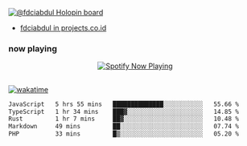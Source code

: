[![@fdciabdul Holopin board](https://holopin.io/api/user/board?user=fdciabdul)](https://holopin.io/@fdciabdul)

- [fdciabdul in projects.co.id](https://projects.co.id/public/browse_users/view/496e26/fdciabdul)

### now playing 

<p align="center">
  <a href="https://open.spotify.com/user/31ljmyymhthokwewwcd6dsdmvprm" target="_blank"><img src="https://novatorem-psi-rosy.vercel.app/api/spotify" alt="Spotify Now Playing"/></a>
</p>

##

[![wakatime](https://wakatime.com/badge/user/87646243-158a-4241-a3cb-668e1fa2dbb8.svg)](https://wakatime.com/@87646243-158a-4241-a3cb-668e1fa2dbb8)
<!--START_SECTION:waka-->

```txt
JavaScript   5 hrs 55 mins   ██████████████░░░░░░░░░░░   55.66 %
TypeScript   1 hr 34 mins    ███▓░░░░░░░░░░░░░░░░░░░░░   14.85 %
Rust         1 hr 7 mins     ██▓░░░░░░░░░░░░░░░░░░░░░░   10.48 %
Markdown     49 mins         ██░░░░░░░░░░░░░░░░░░░░░░░   07.74 %
PHP          33 mins         █▒░░░░░░░░░░░░░░░░░░░░░░░   05.20 %
```

<!--END_SECTION:waka-->

